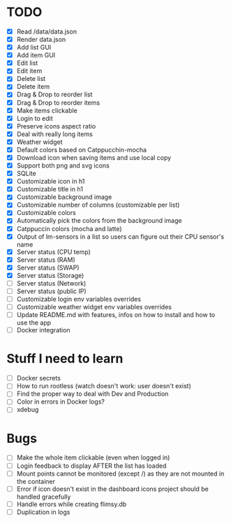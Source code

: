 # TODO
* [x] Read /data/data.json
* [x] Render data.json
* [x] Add list GUI
* [x] Add item GUI
* [x] Edit list
* [x] Edit item
* [x] Delete list
* [x] Delete item
* [x] Drag & Drop to reorder list
* [x] Drag & Drop to reorder items
* [x] Make items clickable
* [x] Login to edit
* [x] Preserve icons aspect ratio
* [x] Deal with really long items
* [x] Weather widget
* [x] Default colors based on Catppucchin-mocha
* [x] Download icon when saving items and use local copy
* [x] Support both png and svg icons
* [x] SQLite
* [x] Customizable icon in h1
* [x] Customizable title in h1
* [x] Customizable background image
* [x] Customizable number of columns (customizable per list)
* [x] Customizable colors 
* [x] Automatically pick the colors from the background image
* [x] Catppuccin colors (mocha and latte)
* [x] Output of lm-sensors in a list so users can figure out their CPU sensor's name
* [x] Server status (CPU temp)
* [x] Server status (RAM)
* [x] Server status (SWAP)
* [x] Server status (Storage)
* [ ] Server status (Network)
* [ ] Server status (public IP)
* [ ] Customizable login env variables overrides
* [ ] Customizable weather widget env variables overrides
* [ ] Update README.md with features, infos on how to install and how to use the app
* [ ] Docker integration

# Stuff I need to learn
* [ ] Docker secrets
* [ ] How to run rootless (watch doesn't work: user doesn't exist)
* [ ] Find the proper way to deal with Dev and Production
* [ ] Color in errors in Docker logs?
* [ ] xdebug

# Bugs
* [ ] Make the whole item clickable (even when logged in)
* [ ] Login feedback to display AFTER the list has loaded
* [ ] Mount points cannot be monitored (except /) as they are not mounted in the container
* [ ] Error if icon doesn't exist in the dashboard icons project should be handled gracefully
* [ ] Handle errors while creating flimsy.db
* [ ] Duplication in logs
